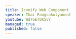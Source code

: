 ```yaml
---
title: Iconify Web Component
speaker: Thai Pangsakulyanont
youtube: Wd7oETbK5vY
managed: true
published: false
---
```

